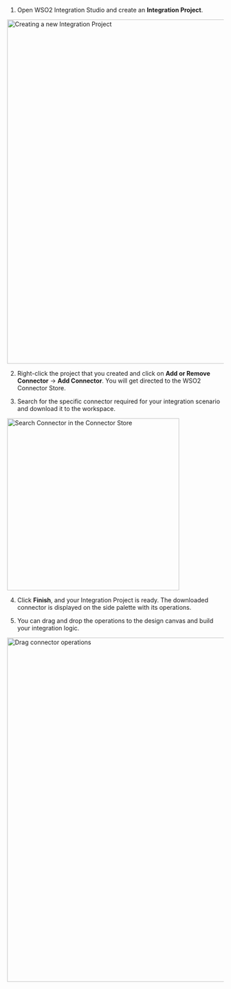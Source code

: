 1. Open WSO2 Integration Studio and create an **Integration Project**.
  <img src="{{base_path}}/assets/img/integrate/new-project/new-integration-project.png" title="Creating a new Integration Project" width="800" alt="Creating a new Integration Project" />

2. Right-click the project that you created and click on **Add or Remove Connector** -> **Add Connector**. You will get directed to the WSO2 Connector Store.

3. Search for the specific connector required for your integration scenario and download it to the workspace.
  <img src="{{base_path}}/assets/img/integrate/connectors/search-connector.png" title="Search Connector in the Connector Store" width="400" alt="Search Connector in the Connector Store" />

4. Click **Finish**, and your Integration Project is ready. The downloaded connector is displayed on the side palette with its operations. 

5. You can drag and drop the operations to the design canvas and build your integration logic.
  <img src="{{base_path}}/assets/img/integrate/connectors/drag-connector-operation.png" title="Drag connector operations" width="800" alt="Drag connector operations" />
